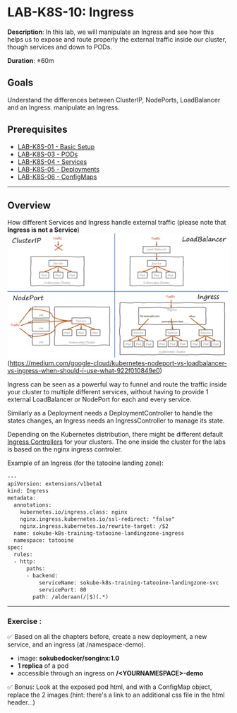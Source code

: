 # LAB-K8S-10: Ingress

**Description**: In this lab, we will manipulate an Ingress and see how this helps us to expose and route properly the external traffic inside our cluster, though services and down to PODs.

**Duration**: ±60m

## Goals
Understand the differences between ClusterIP, NodePorts, LoadBalancer and an Ingress. manipulate an Ingress.

## Prerequisites
 - [LAB-K8S-01 - Basic Setup](../LAB-K8S-01/README.MD)
 - [LAB-K8S-03 - PODs](../LAB-K8S-03/README.MD)
 - [LAB-K8S-04 - Services](../LAB-K8S-04/README.MD)
 - [LAB-K8S-05 - Deployments](../LAB-K8S-05/README.MD)
 - [LAB-K8S-06 - ConfigMaps](../LAB-K8S-06/README.MD)
 
---
## Overview 

How different Services and Ingress handle external traffic (please note that **Ingress is not a Service**)
![overview](./img/services.png)
(https://medium.com/google-cloud/kubernetes-nodeport-vs-loadbalancer-vs-ingress-when-should-i-use-what-922f010849e0)

Ingress can be seen as a powerful way to funnel and route the traffic inside your cluster to multiple different services, without having to provide 1 external LoadBalancer or NodePort for each and every service.

Similarly as a Deployment needs a DeploymentController to handle the states changes, an Ingress needs an IngressController to manage its state.

Depending on the Kubernetes distribution, there might be different default [Ingress Controllers](https://kubernetes.io/docs/concepts/services-networking/ingress-controllers/) for your clusters. The one inside the cluster for the labs is based on the nginx ingress controler.

Example of an Ingress (for the tatooine landing zone):

```
---
apiVersion: extensions/v1beta1
kind: Ingress
metadata:
  annotations:
    kubernetes.io/ingress.class: nginx
    nginx.ingress.kubernetes.io/ssl-redirect: "false"
    nginx.ingress.kubernetes.io/rewrite-target: /$2
  name: sokube-k8s-training-tatooine-landingzone-ingress
  namespace: tatooine
spec:
  rules:
  - http:
      paths:
      - backend:
          serviceName: sokube-k8s-training-tatooine-landingzone-svc
          servicePort: 80
        path: /alderaan(/|$)(.*)
```

--- 

### Exercise :

✅ Based on all the chapters before, create a new deployment, a new service, and an ingress (at /namespace-demo).
- image: **sokubedocker/songinx:1.0**
- **1 replica** of a pod
- accessible through an ingress on **/\<YOURNAMESPACE\>-demo**

✅ Bonus: Look at the exposed pod html, and with a ConfigMap object, replace the 2 images (hint: there's a link to an additional css file in the html header...)
